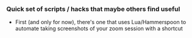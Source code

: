 ### Quick set of scripts / hacks that maybe others find useful

* First (and only for now), there's one that uses Lua/Hammerspoon to automate taking screenshots of your zoom session with a shortcut
